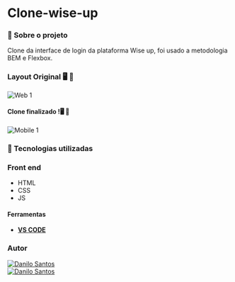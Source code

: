 # Clone-wise-up


###  :open_book:  Sobre o projeto

 Clone da interface de login da plataforma Wise up, foi usado a metodologia BEM e Flexbox.
 
 
### Layout Original :desktop_computer: :iphone:


![Web 1](https://github.com/daniloadscavalcante/assets/blob/master/wise-up-original.gif)


#### Clone finalizado !:desktop_computer: :iphone:

![Mobile 1](https://github.com/daniloadscavalcante/assets/blob/master/desafio-wise-up.gif)


### 🚀 Tecnologias utilizadas

### Front end
- HTML 
- CSS
- JS

#### Ferramentas
- [**VS CODE**]()

### Autor
<a href="https://daniloadscavalcante.netlify.app/">
  <img alt="Danilo Santos" src="https://img.shields.io/badge/Show-Portf%C3%B3lio-%238880FE" />
</a>
<br>
<a href="https://www.linkedin.com/in/daniloadscavalcante/">
  <img alt="Danilo Santos" src="https://img.shields.io/badge/-Danilo Santos-blue?style=flat&logo=Linkedin&logoColor=bluee" />
</a>

